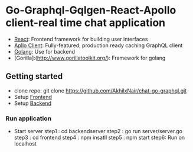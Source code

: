 # Go-Graphql-Gqlgen-React-Apollo client-real time chat application

- [React](https://reactjs.org/): Frontend framework for building user interfaces
- [Apllo Client](https://github.com/apollographql/apollo-client): Fully-featured, production ready caching GraphQL client
- [Golang](https://golang.org/): Use for backend 
- [Gorilla]:(http://www.gorillatoolkit.org/): Framework for golang

## Getting started

- clone repo: git clone https://github.com/AkhilxNair/chat-go-graphql.git
- Setup [Frontend](https://github.com/AkhilxNair/chat-go-graphql/tree/master/frontend)
- Setup [Backend](https://github.com/AkhilxNair/chat-go-graphql/tree/master/backendserver)

### Run application

- Start server 
        step1 : cd backendserver
        step2 : go run server/server.go
        step3 : cd frontend
        step4 : npm insatll
        step5 : npm start
        step6: Run on localhost